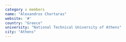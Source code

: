 ```yaml
---
category : members
name: "Alexandros Chortaras" 
website: '#'
country: "Greece"
university: "National Technical University of Athens"
city: "Athens"
---
```



